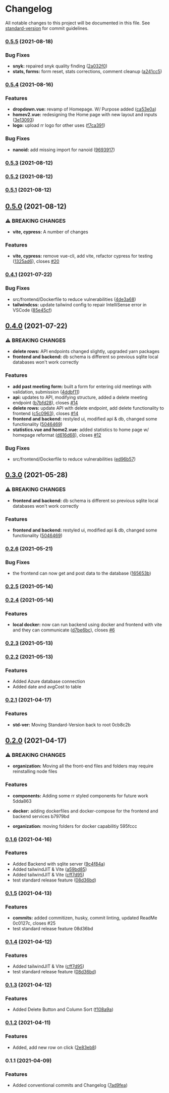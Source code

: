 # Changelog

All notable changes to this project will be documented in this file. See [standard-version](https://github.com/conventional-changelog/standard-version) for commit guidelines.

### [0.5.5](https://github.com/rropen/mec/compare/v0.5.4...v0.5.5) (2021-08-18)


### Bug Fixes

* **snyk:** repaired snyk quality finding ([2a032f0](https://github.com/rropen/mec/commit/2a032f0d39710ad4804aedaa8eac65d3eda998a6))
* **stats, forms:** form reset, stats corrections, comment cleanup ([a241cc5](https://github.com/rropen/mec/commit/a241cc545a754a943a0378340d4a7b8c79c4d7f2))

### [0.5.4](https://github.com/rropen/mec/compare/v0.5.3...v0.5.4) (2021-08-16)


### Features

* **dropdown.vue:** revamp of Homepage. W/ Purpose added ([ca53e0a](https://github.com/rropen/mec/commit/ca53e0aaa6d70062ae59ce4a535c9790e768b443))
* **homev2.vue:** redesigning the Home page with new layout and inputs ([3e13093](https://github.com/rropen/mec/commit/3e130938573f1e9484af06620bd40967980e97cf))
* **logo:** upload rr logo for other uses ([f7ca391](https://github.com/rropen/mec/commit/f7ca3914eb7718dee620e53182173e008ee40a40))


### Bug Fixes

* **nanoid:** add missing import for nanoid ([9693917](https://github.com/rropen/mec/commit/96939171d3f30b62deaa8140917075bed02e8996))

### [0.5.3](https://github.com/rropen/mec/compare/v0.5.2...v0.5.3) (2021-08-12)

### [0.5.2](https://github.com/rropen/mec/compare/v0.5.1...v0.5.2) (2021-08-12)

### [0.5.1](https://github.com/rropen/mec/compare/v0.5.0...v0.5.1) (2021-08-12)

## [0.5.0](https://github.com/rropen/mec/compare/v0.3.1...v0.5.0) (2021-08-12)


### ⚠ BREAKING CHANGES

* **vite, cypress:** A number of changes

### Features

* **vite, cypress:** remove vue-cli, add vite, refactor cypress for testing ([1325ad6](https://github.com/rropen/mec/commit/1325ad6c9769a31bbdffc9955febcceb1fff2d18)), closes [#20](https://github.com/rropen/mec/issues/20)

### [0.4.1](https://github.com/rropen/mec/compare/v0.4.0...v0.4.1) (2021-07-22)


### Bug Fixes

* src/frontend/Dockerfile to reduce vulnerabilities ([4de3a68](https://github.com/rropen/mec/commit/4de3a680a0d34dae81ac336daf3a0ef09cc71950))
* **tailwindcss:** update tailwind config to repair IntelliSense error in VSCode ([85e45cf](https://github.com/rropen/mec/commit/85e45cfc631756829c2813762b96411a1bea7466))

## [0.4.0](https://github.com/rropen/mec/compare/v0.2.6...v0.4.0) (2021-07-22)


### ⚠ BREAKING CHANGES

* **delete rows:** API endpoints changed slightly, upgraded yarn packages
* **frontend and backend:** db schema is different so previous sqlite local databases won't work correctly

### Features

* **add past meeting form:** built a form for entering old meetings with validation, submission ([4ddbf11](https://github.com/rropen/mec/commit/4ddbf1155c8d0dd1002c088a743840bc4e8069ce))
* **api:** updates to API, modifying structure, added a delete meeting endpoint ([b7bfd28](https://github.com/rropen/mec/commit/b7bfd28a0101b358ff497cc435669c871133361a)), closes [#14](https://github.com/rropen/mec/issues/14)
* **delete rows:** update API with delete endpoint, add delete functionality to frontend ([c5c0963](https://github.com/rropen/mec/commit/c5c0963d22a886678e89952c0ff14b54cb845dce)), closes [#14](https://github.com/rropen/mec/issues/14)
* **frontend and backend:** restyled ui, modified api & db, changed some functionality ([5046469](https://github.com/rropen/mec/commit/5046469b2079e6719d9c96407f9091490d278f18))
* **statistics.vue and home2.vue:** added statistics to home page w/ homepage reformat ([d616d68](https://github.com/rropen/mec/commit/d616d684743ee61d8e1df90efbf93354af53eb5e)), closes [#12](https://github.com/rropen/mec/issues/12)


### Bug Fixes

* src/frontend/Dockerfile to reduce vulnerabilities ([ed96b57](https://github.com/rropen/mec/commit/ed96b574109efd4a8ae7a3e6e9a811d01fc0c4bb))

## [0.3.0](https://github.com/rollsroycedev/MEC/compare/v0.2.5...v0.3.0) (2021-05-28)


### ⚠ BREAKING CHANGES

* **frontend and backend:** db schema is different so previous sqlite local databases won't work correctly

### Features

* **frontend and backend:** restyled ui, modified api & db, changed some functionality ([5046469](https://github.com/rollsroycedev/MEC/commit/5046469b2079e6719d9c96407f9091490d278f18))

### [0.2.6](https://github.com/rollsroycedev/MEC/compare/v0.2.5...v0.2.6) (2021-05-21)


### Bug Fixes

* the frontend can now get and post data to the database ([165653b](https://github.com/rollsroycedev/MEC/commit/165653bd794af0d03a1ad7f93d240eeada677d85))

### [0.2.5](https://github.com/rollsroycedev/MEC/compare/v0.2.4...v0.2.5) (2021-05-14)

### [0.2.4](https://github.com/rollsroycedev/MEC/compare/v0.2.3...v0.2.4) (2021-05-14)


### Features

* **local docker:** now can run backend using docker and frontend with vite and they can communicate ([d7be6bc](https://github.com/rollsroycedev/MEC/commit/d7be6bc14846fb9b94596d5ddbfd05bedd0facef)), closes [#6](https://github.com/rollsroycedev/MEC/issues/6)

### [0.2.3](https://github.com/rollsroycedev/MEC/compare/v0.2.2...v0.2.3) (2021-05-13)

### [0.2.2](https://github.com/rollsroycedev/MEC/compare/v0.3.0...v0.2.2) (2021-05-13)

### Features

* Added Azure database connection
* Added date and avgCost to table

### [0.2.1](///compare/v0.0.1...v0.2.1) (2021-04-17)

### Features

* **std-ver:** Moving Standard-Version back to root 0cb8c2b

## [0.2.0](///compare/v0.1.6...v0.2.0) (2021-04-17)

### ⚠ BREAKING CHANGES

* **organization:** Moving all the front-end files and folders may require reinstalling node files

### Features

* **components:** Adding some rr styled components for future work 5dda863
* **docker:** adding dockerfiles and docker-compose for the frontend and backend services b7979bd

* **organization:** moving folders for docker capabilitiy 595fccc

### [0.1.6](https://github.com/ITM007/MEC/compare/v0.1.5...v0.1.6) (2021-04-16)

### Features

* Added Backend with sqlite server ([9c4f84a](https://github.com/ITM007/MEC/commit/9c4f84aea13971b218f107ea0186bc897c8798aa))
* Added tailwindJIT & Vite ([a59bd85](https://github.com/ITM007/MEC/commit/a59bd85b948d171d07f95e67d4d564035d4cb11a))
* Added tailwindJIT & Vite ([cff7d95](https://github.com/ITM007/MEC/commit/cff7d9513099117339521b10ee5061a6ef3590b5))
* test standard release feature ([08d36bd](https://github.com/ITM007/MEC/commit/08d36bdcfca133f5e35a1ea9a6780887ece54226))

### [0.1.5](///compare/v0.1.4...v0.1.5) (2021-04-13)

### Features

* **commits:** added commitizen, husky, commit linting, updated ReadMe 0c0127c, closes #25
* test standard release feature 08d36bd

### [0.1.4](https://github.com/ITM007/MEC/compare/v0.1.3...v0.1.4) (2021-04-12)

### Features

* Added tailwindJIT & Vite ([cff7d95](https://github.com/ITM007/MEC/commit/cff7d9513099117339521b10ee5061a6ef3590b5))
* test standard release feature ([08d36bd](https://github.com/ITM007/MEC/commit/08d36bdcfca133f5e35a1ea9a6780887ece54226))

### [0.1.3](https://github.com/ITM007/MEC/compare/v0.1.2...v0.1.3) (2021-04-12)

### Features

* Added Delete Button and Column Sort ([f108a9a](https://github.com/ITM007/MEC/commit/f108a9a77693691a97a0edb498e77ad4629c9e98))

### [0.1.2](https://github.com/ITM007/MEC/compare/v0.1.1...v0.1.2) (2021-04-11)

### Features

* Added, add new row on click ([2e83eb8](https://github.com/ITM007/MEC/commit/2e83eb8f936f8ab0353cc6a522d561d05ba62c53))

### 0.1.1 (2021-04-09)

### Features

* Added conventional commits and Changelog ([7ad9fea](https://github.com/ITM007/MEC/commit/7ad9fea176667f57f6bd6ab524de62a2fee3dacf))

